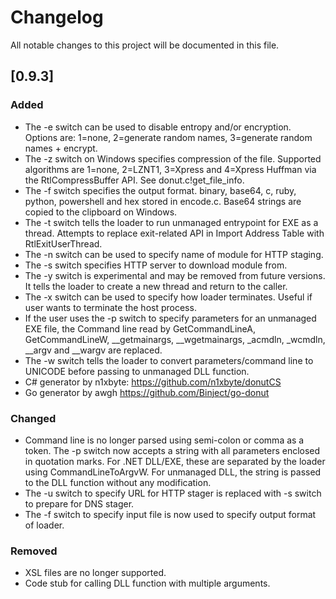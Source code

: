 # Changelog
All notable changes to this project will be documented in this file.

## [0.9.3]

### Added

* The -e switch can be used to disable entropy and/or encryption. Options are: 1=none, 2=generate random names, 3=generate random names + encrypt.
* The -z switch on Windows specifies compression of the file. Supported algorithms are 1=none, 2=LZNT1, 3=Xpress and 4=Xpress Huffman via the RtlCompressBuffer API. See donut.c!get_file_info.
* The -f switch specifies the output format. 
  binary, base64, c, ruby, python, powershell and hex stored in encode.c. Base64 strings are copied to the clipboard on Windows.
* The -t switch tells the loader to run unmanaged entrypoint for EXE as a thread. Attempts to replace exit-related API in Import Address Table with RtlExitUserThread.
* The -n switch can be used to specify name of module for HTTP staging.
* The -s switch specifies HTTP server to download module from.
* The -y switch is experimental and may be removed from future versions. It tells the loader to create a new thread and return to the caller.
* The -x switch can be used to specify how loader terminates. Useful if user wants to terminate the host process.
* If the user uses the -p switch to specify parameters for an unmanaged EXE file, the Command line read by GetCommandLineA, GetCommandLineW, __getmainargs, __wgetmainargs, _acmdln, _wcmdln, __argv and __wargv are replaced.
* The -w switch tells the loader to convert parameters/command line to UNICODE before passing to unmanaged DLL function.
* C# generator by n1xbyte: https://github.com/n1xbyte/donutCS
* Go generator by awgh https://github.com/Binject/go-donut

### Changed

* Command line is no longer parsed using semi-colon or comma as a token. The -p switch now accepts a string with all parameters enclosed in quotation marks. For .NET DLL/EXE, these are separated by the loader using CommandLineToArgvW. For unmanaged DLL, the string is passed to the DLL function without any modification.
* The -u switch to specify URL for HTTP stager is replaced with -s switch to prepare for DNS stager.
* The -f switch to specify input file is now used to specify output format of loader.

### Removed

* XSL files are no longer supported.
* Code stub for calling DLL function with multiple arguments.
